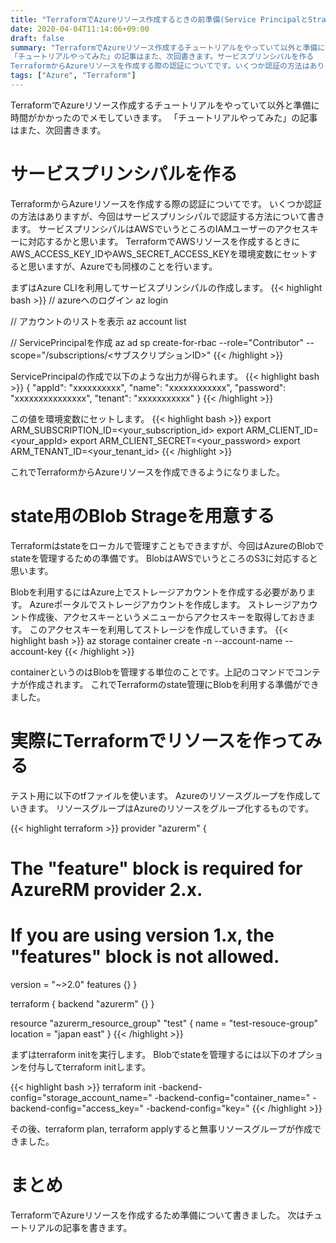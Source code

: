 ```yaml
---
title: "TerraformでAzureリソース作成するときの前準備(Service PrincipalとStrage Account)"
date: 2020-04-04T11:14:06+09:00
draft: false
summary: "TerraformでAzureリソース作成するチュートリアルをやっていて以外と準備に時間がかかったのでメモしていきます。
「チュートリアルやってみた」の記事はまた、次回書きます。サービスプリンシパルを作る
TerraformからAzureリソースを作成する際の認証についてです。いくつか認証の方法はありますが、今回はサービスプリンシパルで認証する方法について書きます。"
tags: ["Azure", "Terraform"]
---
```


TerraformでAzureリソース作成するチュートリアルをやっていて以外と準備に時間がかかったのでメモしていきます。
「チュートリアルやってみた」の記事はまた、次回書きます。

# サービスプリンシパルを作る

TerraformからAzureリソースを作成する際の認証についてです。
いくつか認証の方法はありますが、今回はサービスプリンシパルで認証する方法について書きます。
サービスプリンシパルはAWSでいうところのIAMユーザーのアクセスキーに対応するかと思います。
TerraformでAWSリソースを作成するときにAWS_ACCESS_KEY_IDやAWS_SECRET_ACCESS_KEYを環境変数にセットすると思いますが、Azureでも同様のことを行います。

まずはAzure CLIを利用してサービスプリンシパルの作成します。
{{< highlight bash >}}
// azureへのログイン
az login

// アカウントのリストを表示
az account list

// ServicePrincipalを作成
az ad sp create-for-rbac --role="Contributor" --scope="/subscriptions/<サブスクリプションID>"
{{< /highlight >}}

ServicePrincipalの作成で以下のような出力が得られます。
{{< highlight bash >}}
{
  "appId": "xxxxxxxxxx",
  "name": "xxxxxxxxxxxx",
  "password": "xxxxxxxxxxxxxxx",
  "tenant": "xxxxxxxxxxx"
}
{{< /highlight >}}

この値を環境変数にセットします。
{{< highlight bash >}}
export ARM_SUBSCRIPTION_ID=<your_subscription_id>
export ARM_CLIENT_ID=<your_appId>
export ARM_CLIENT_SECRET=<your_password>
export ARM_TENANT_ID=<your_tenant_id>
{{< /highlight >}}

これでTerraformからAzureリソースを作成できるようになりました。

# state用のBlob Strageを用意する

Terraformはstateをローカルで管理すこともできますが、今回はAzureのBlobでstateを管理するための準備です。
BlobはAWSでいうところのS3に対応すると思います。

Blobを利用するにはAzure上でストレージアカウントを作成する必要があります。
Azureポータルでストレージアカウントを作成します。
ストレージアカウント作成後、アクセスキーというメニューからアクセスキーを取得しておきます。
このアクセスキーを利用してストレージを作成していきます。
{{< highlight bash >}}
az storage container create -n <ContainerName> --account-name <YourAzureStorageAccountName> --account-key <YourAzureStorageAccountKey>
{{< /highlight >}}

containerというのはBlobを管理する単位のことです。上記のコマンドでコンテナが作成されます。
これでTerraformのstate管理にBlobを利用する準備ができました。

# 実際にTerraformでリソースを作ってみる

テスト用に以下のtfファイルを使います。
Azureのリソースグループを作成していきます。
リソースグループはAzureのリソースをグループ化するものです。

{{< highlight terraform >}}
provider "azurerm" {
  # The "feature" block is required for AzureRM provider 2.x. 
  # If you are using version 1.x, the "features" block is not allowed.
  version = "~>2.0"
  features {}
}

terraform {
  backend "azurerm" {}
}

resource "azurerm_resource_group" "test" {
  name     = "test-resouce-group"
  location = "japan east"
}
{{< /highlight >}}

まずはterraform initを実行します。
Blobでstateを管理するには以下のオプションを付与してterraform initします。

{{< highlight bash >}}
terraform init -backend-config="storage_account_name=<YourAzureStorageAccountName>" -backend-config="container_name=<ContainerName>" -backend-config="access_key=<YourStorageAccountAccessKey>" -backend-config="key=<TFStateFileName>"
{{< /highlight >}}

その後、terraform plan, terraform applyすると無事リソースグループが作成できました。

# まとめ

TerraformでAzureリソースを作成するため準備について書きました。
次はチュートリアルの記事を書きます。
